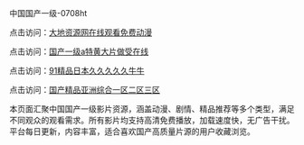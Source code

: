 中国国产一级-0708ht

点击访问：<a href="https://heiliaoxqkkct.pages.dev">大地资源网在线观看免费动漫</a>

点击访问：<a href="https://heiliaoxwd5i8.pages.dev">国产一级a特黄大片做受在线</a>

点击访问：<a href="https://heiliaowzu4ur.pages.dev">91精品日本久久久久久牛牛</a>

点击访问：<a href="https://heiliaozj3tjd.pages.dev">国产精品亚洲综合一区二区三区</a>

本页面汇聚中国国产一级影片资源，涵盖动漫、剧情、精品推荐等多个类型，满足不同观众的观看需求。所有影片均支持高清免费播放，加载速度快，无广告干扰。平台每日更新，内容丰富，适合喜欢国产高质量片源的用户收藏浏览。

<span style="display:none;">[Canonical link](）</span>

